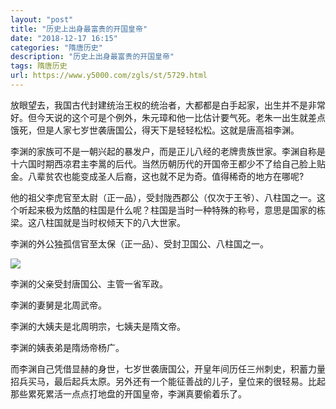 ```yaml
---
layout: "post"
title: "历史上出身最富贵的开国皇帝"
date: "2018-12-17 16:15"
categories: "隋唐历史"
description: "历史上出身最富贵的开国皇帝"
tags: 隋唐历史
url: https://www.y5000.com/zgls/st/5729.html
---
```






放眼望去，我国古代封建统治王权的统治者，大都都是白手起家，出生并不是非常好。但今天说的这个可是个例外，朱元璋和他一比估计要气死。老朱一出生就差点饿死，但是人家七岁世袭唐国公，得天下是轻轻松松。这就是唐高祖李渊。

李渊的家族可不是一朝兴起的暴发户，而是正儿八经的老牌贵族世家。李渊自称是十六国时期西凉君主李暠的后代。当然历朝历代的开国帝王都少不了给自己脸上贴金。八辈贫农也能变成圣人后裔，这也就不足为奇。值得稀奇的地方在哪呢?

他的祖父李虎官至太尉（正一品），受封陇西郡公（仅次于王爷）、八柱国之一。这个听起来极为炫酷的柱国是什么呢？柱国是当时一种特殊的称号，意思是国家的栋梁。这八柱国就是当时权倾天下的八大世家。

李渊的外公独孤信官至太保（正一品）、受封卫国公、八柱国之一。

![](https://img.y5000.com/uploads/allimg/161123/1423331F9-0.jpg)

李渊的父亲受封唐国公、主管一省军政。

李渊的妻舅是北周武帝。

李渊的大姨夫是北周明宗，七姨夫是隋文帝。

李渊的姨表弟是隋炀帝杨广。

而李渊自己凭借显赫的身世，七岁世袭唐国公，开皇年间历任三州刺史，积蓄力量招兵买马，最后起兵太原。另外还有一个能征善战的儿子，皇位来的很轻易。比起那些累死累活一点点打地盘的开国皇帝，李渊真要偷着乐了。
